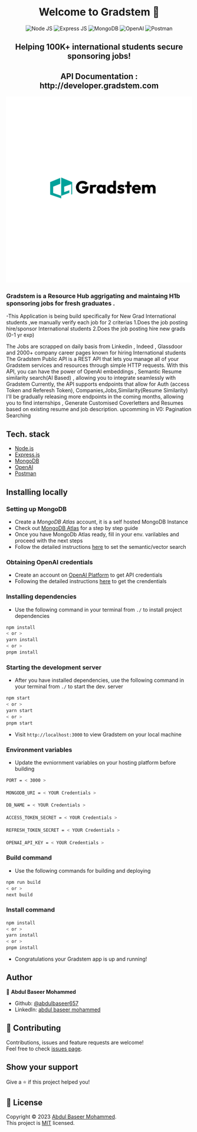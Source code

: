 <h1 align="center">Welcome to Gradstem 👋</h1>

<div align="center">

![Node JS](https://img.shields.io/badge/Node.js-43853D?style=for-the-badge&logo=node.js&logoColor=white)
![Express JS](https://img.shields.io/badge/Express.js-404D59?style=for-the-badge)
![MongoDB](https://img.shields.io/badge/MongoDB-4EA94B?style=for-the-badge&logo=mongodb&logoColor=white)
![OpenAI](https://img.shields.io/badge/chatGPT-74aa9c?logo=openai&logoColor=white)
![Postman](https://img.shields.io/badge/Postman-F6BB43?style=flat-square&logo=Postman&logoColor=white)

</div>

<h2 align="center">Helping 100K+ international students secure sponsoring jobs!</h2>
<h2 align="center">API Documentation : http://developer.gradstem.com </h2>

<p align="center">
  <a href="https://gradstem.com" target="_blank"> 
    <img src="https://github.com/abdulbaseer657/gradstem/blob/abdul-setup/static/gradpath.png" alt="Gradstem Home">
  </a>
</p>

### Gradstem is a Resource Hub aggrigating and maintaing H1b sponsoring jobs for fresh graduates .

-This Application is being build specifically for New Grad International students ,we manually verify each job for 2 criterias
1.Does the job posting hire/sponsor International students
2.Does the job posting hire new grads (0-1 yr exp)

The Jobs are scrapped on daily basis from Linkedin , Indeed , Glassdoor and 2000+ company career pages known for hiring International students
The Gradstem Public API is a REST API that lets you manage all of your Gradstem services and resources through simple HTTP requests. With this API, you can have the power of OpenAI embeddings , Semantic Resume similarity search(AI Based) , allowing you to integrate seamlessly with Gradstem
Currently, the API supports endpoints that allow for Auth (access Token and Referesh Token),
Companies,Jobs,Similarity(Resume Similarity)
I'll be gradually releasing more endpoints in the coming months, allowing you to find internships , Generate Customised Coverletters and Resumes based on existing resume and job description.
upcomming in V0:
Pagination
Searching

## Tech. stack

- [Node.js](https://nodejs.org/)
- [Express.js](https://expressjs.com)
- [MongoDB](https://mongodb.com/)
- [OpenAI](https://www.openai.com/)
- [Postman](https://www.postman.com)

## Installing locally

### Setting up MongoDB

- Create a <i>MongoDB Atlas</i> account, it is a self hosted MongoDB Instance
- Check out [MongoDB Atlas](https://www.mongodb.com/atlas/database) for a step by step guide
- Once you have MongoDb Atlas ready, fill in your env. varilables and proceed with the next steps
- Follow the detailed instructions [here](https://www.mongodb.com/developer/products/atlas/semantic-search-mongodb-atlas-vector-search/) to set the semantic/vector search

### Obtaining OpenAI credentials

- Create an account on [OpenAI Platform](https://platform.openai.com/) to get API credentials
- Following the detailed instructions [here](https://platform.openai.com/docs/api-reference/introduction) to get the crendentials

### Installing dependencies

- Use the following command in your terminal from `./` to install project dependencies

```sh
npm install
< or >
yarn install
< or >
pnpm install
```

### Starting the development server

- After you have installed dependencies, use the following command in your terminal from `./` to start the dev. server

```sh
npm start
< or >
yarn start
< or >
pnpm start
```

- Visit `http://localhost:3000` to view Gradstem on your local machine

### Environment variables

- Update the evniornment variables on your hosting platform before building

```sh
PORT = < 3000 >

MONGODB_URI = < YOUR Credentials >

DB_NAME = < YOUR Credentials >

ACCESS_TOKEN_SECRET = < YOUR Credentials >

REFRESH_TOKEN_SECRET = < YOUR Credentials >

OPENAI_API_KEY = < YOUR Credentials >

```

### Build command

- Use the following commands for building and deploying

```sh
npm run build
< or >
next build
```

### Install command

```sh
npm install
< or >
yarn install
< or >
pnpm install
```

- Congratulations your Gradstem app is up and running!

## Author

👤 **Abdul Baseer Mohammed**

- Github: [@abdulbaseer657](https://github.com/abdulbaseer657)
- LinkedIn: [abdul baseer mohammed](https://www.linkedin.com/in/abdul-baseer-mohammed-59bbbb158/)

## 🤝 Contributing

Contributions, issues and feature requests are welcome!<br />Feel free to check [issues page](https://github.com/abdulbaseer657/gradstem/issues).

## Show your support

Give a ⭐️ if this project helped you!

## 📝 License

Copyright © 2023 [Abdul Baseer Mohammed](https://github.com/abdulbaseer657).<br />
This project is [MIT](https://github.com/abdulbaseer657/gradstem/blob/main/LICENSE) licensed.
